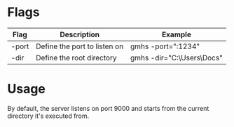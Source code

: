 # Flags 

| Flag  | Description                  | Example                   |
|-------|------------------------------|---------------------------|
| -port | Define the port to listen on | gmhs -port=":1234"        |
| -dir  | Define the root directory    | gmhs -dir="C:\Users\Docs" |

# Usage
By default, the server listens on port 9000 and starts from the current directory it's executed from.

